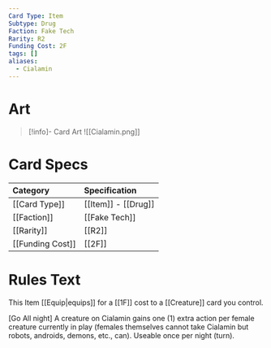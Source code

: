 ```yaml
---
Card Type: Item
Subtype: Drug
Faction: Fake Tech
Rarity: R2
Funding Cost: 2F
tags: []
aliases:
  - Cialamin
---
```

# Art

> [!info]- Card Art
> ![[Cialamin.png]]

# Card Specs

| Category | Specification| 
| :--- | :--- |
| [[Card Type]] | [[Item]] - [[Drug]] |  
| [[Faction]] | [[Fake Tech]] |  
| [[Rarity]] | [[R2]] |  
| [[Funding Cost]] | [[2F]] |  

# Rules Text  

This Item [[Equip|equips]] for a [[1F]] cost to a [[Creature]] card you control.  

[Go All night] A creature on Cialamin gains one (1) extra action per female creature currently in play (females themselves cannot take Cialamin but robots, androids, demons, etc., can). Useable once per night (turn).  

